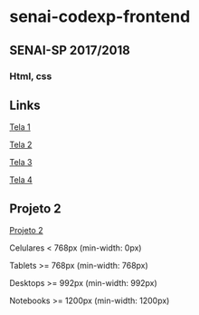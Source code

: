 # senai-codexp-frontend

## SENAI-SP 2017/2018
### Html, css

## Links
[Tela 1](https://bruno-alencar.github.io/senai-codexp-frontend/)

[Tela 2](https://bruno-alencar.github.io/senai-codexp-frontend/tela2.html)

[Tela 3](https://bruno-alencar.github.io/senai-codexp-frontend/tela3.html)

[Tela 4](https://bruno-alencar.github.io/senai-codexp-frontend/tela4.html)


## Projeto 2

[Projeto 2](https://bruno-alencar.github.io/senai-codexp-frontend/Projeto2%20-%20Grupo%20E/)

Celulares < 768px  (min-width: 0px) 

Tablets >= 768px (min-width: 768px)

Desktops >= 992px (min-width: 992px)

Notebooks >= 1200px (min-width: 1200px)
